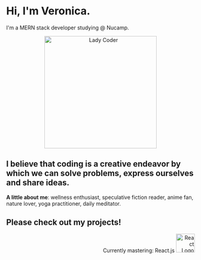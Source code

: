 # Hi, I'm Veronica.

I'm a MERN stack developer studying @ Nucamp.

<p align="center">
<img align="center" src="https://media1.tenor.com/images/86151e83806b0e48413715fcff110069/tenor.gif?itemid=16793279" alt="Lady Coder" title="Databay showcase gif" height="300"/>
</p>


## I believe that coding is a creative endeavor by which we can solve problems, express ourselves and share ideas. 


<strong>A little about me</strong>: wellness enthusiast, speculative fiction reader, anime fan, nature lover, yoga practitioner, daily meditator.

## Please check out my projects!

<p align="right">Currently mastering: React.js <img src="https://cdn.iconscout.com/icon/free/png-256/react-1-282599.png" height="50px" alt="React Logo"> </p>

<!--
**veronicaadler/veronicaadler** is a ✨ _special_ ✨ repository because its `README.md` (this file) appears on your GitHub profile.

Here are some ideas to get you started:

- 🔭 I’m currently working on ...
- 🌱 I’m currently learning ...
- 👯 I’m looking to collaborate on ...
- 🤔 I’m looking for help with ...
- 💬 Ask me about ...
- 📫 How to reach me: ...
- 😄 Pronouns: ...
- ⚡ Fun fact: ...
-->
